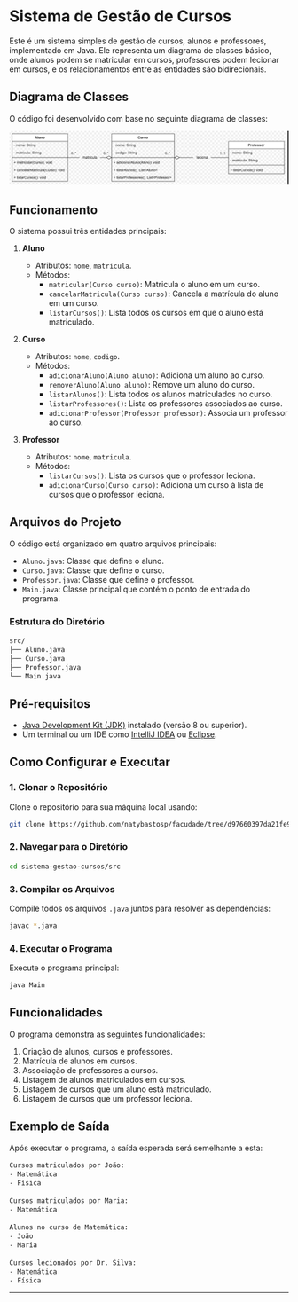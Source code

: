 # Sistema de Gestão de Cursos

Este é um sistema simples de gestão de cursos, alunos e professores, implementado em Java. Ele representa um diagrama de classes básico, onde alunos podem se matricular em cursos, professores podem lecionar em cursos, e os relacionamentos entre as entidades são bidirecionais.

## **Diagrama de Classes**

O código foi desenvolvido com base no seguinte diagrama de classes:

![Diagrama de Classes](./diagrama.png) <!-- Coloque o arquivo do diagrama aqui, se possível -->

## **Funcionamento**

O sistema possui três entidades principais:

1. **Aluno**

   - Atributos: `nome`, `matricula`.
   - Métodos:
     - `matricular(Curso curso)`: Matricula o aluno em um curso.
     - `cancelarMatricula(Curso curso)`: Cancela a matrícula do aluno em um curso.
     - `listarCursos()`: Lista todos os cursos em que o aluno está matriculado.

2. **Curso**

   - Atributos: `nome`, `codigo`.
   - Métodos:
     - `adicionarAluno(Aluno aluno)`: Adiciona um aluno ao curso.
     - `removerAluno(Aluno aluno)`: Remove um aluno do curso.
     - `listarAlunos()`: Lista todos os alunos matriculados no curso.
     - `listarProfessores()`: Lista os professores associados ao curso.
     - `adicionarProfessor(Professor professor)`: Associa um professor ao curso.

3. **Professor**
   - Atributos: `nome`, `matricula`.
   - Métodos:
     - `listarCursos()`: Lista os cursos que o professor leciona.
     - `adicionarCurso(Curso curso)`: Adiciona um curso à lista de cursos que o professor leciona.

## **Arquivos do Projeto**

O código está organizado em quatro arquivos principais:

- `Aluno.java`: Classe que define o aluno.
- `Curso.java`: Classe que define o curso.
- `Professor.java`: Classe que define o professor.
- `Main.java`: Classe principal que contém o ponto de entrada do programa.

### Estrutura do Diretório

```
src/
├── Aluno.java
├── Curso.java
├── Professor.java
└── Main.java
```

## **Pré-requisitos**

- [Java Development Kit (JDK)](https://www.oracle.com/java/technologies/javase-downloads.html) instalado (versão 8 ou superior).
- Um terminal ou um IDE como [IntelliJ IDEA](https://www.jetbrains.com/idea/) ou [Eclipse](https://www.eclipse.org/ide/).

## **Como Configurar e Executar**

### 1. Clonar o Repositório

Clone o repositório para sua máquina local usando:

```bash
git clone https://github.com/natybastosp/facudade/tree/d97660397da21fe9516722076530dcf206fa3bd8/DiagramaDeClasses
```

### 2. Navegar para o Diretório

```bash
cd sistema-gestao-cursos/src
```

### 3. Compilar os Arquivos

Compile todos os arquivos `.java` juntos para resolver as dependências:

```bash
javac *.java
```

### 4. Executar o Programa

Execute o programa principal:

```bash
java Main
```

## **Funcionalidades**

O programa demonstra as seguintes funcionalidades:

1. Criação de alunos, cursos e professores.
2. Matrícula de alunos em cursos.
3. Associação de professores a cursos.
4. Listagem de alunos matriculados em cursos.
5. Listagem de cursos que um aluno está matriculado.
6. Listagem de cursos que um professor leciona.

## **Exemplo de Saída**

Após executar o programa, a saída esperada será semelhante a esta:

```
Cursos matriculados por João:
- Matemática
- Física

Cursos matriculados por Maria:
- Matemática

Alunos no curso de Matemática:
- João
- Maria

Cursos lecionados por Dr. Silva:
- Matemática
- Física
```

---
